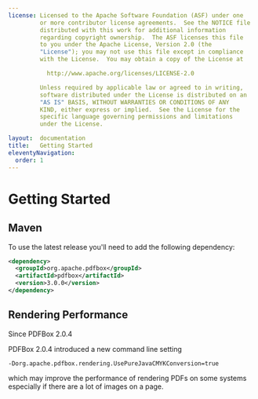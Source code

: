 ```yaml
---
license: Licensed to the Apache Software Foundation (ASF) under one
         or more contributor license agreements.  See the NOTICE file
         distributed with this work for additional information
         regarding copyright ownership.  The ASF licenses this file
         to you under the Apache License, Version 2.0 (the
         "License"); you may not use this file except in compliance
         with the License.  You may obtain a copy of the License at

           http://www.apache.org/licenses/LICENSE-2.0

         Unless required by applicable law or agreed to in writing,
         software distributed under the License is distributed on an
         "AS IS" BASIS, WITHOUT WARRANTIES OR CONDITIONS OF ANY
         KIND, either express or implied.  See the License for the
         specific language governing permissions and limitations
         under the License.

layout:  documentation
title:   Getting Started
eleventyNavigation:
  order: 1
---
```


# Getting Started

## Maven

To use the latest release you'll need to add the following dependency:

```xml
<dependency>
  <groupId>org.apache.pdfbox</groupId>
  <artifactId>pdfbox</artifactId>
  <version>3.0.0</version>
</dependency>
```

## Rendering Performance ##

<p class="alert alert-info">Since PDFBox 2.0.4</p>

PDFBox 2.0.4 introduced a new command line setting

 ```
 -Dorg.apache.pdfbox.rendering.UsePureJavaCMYKConversion=true
 ```

which may improve the performance of rendering PDFs on some systems especially if there are a lot of images on a page.
